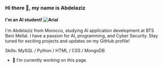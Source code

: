 ### Hi there 👋, my name is Abdelaziz
#### I'm an AI student! ![Arial](https://github.com/Abdelaziz-Chatit/Abdelaziz-Chatit/assets/163000297/7f69372c-be7b-46e5-a32c-21f7cd8cb956)

I'm Abdelaziz from Morocco, studying AI application development at BTS Beni Mellal. I have a passion for AI, programming, and Cyber Security. Stay tuned for exciting projects and updates on my GitHub profile!

Skills: MySQL / Python / HTML / CSS / MongoDB


- 🔭 I’m currently working on this page. 




